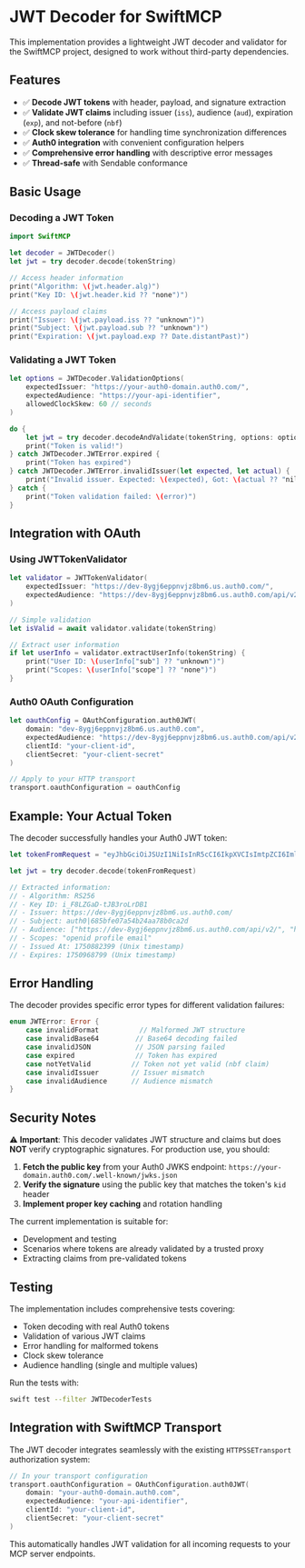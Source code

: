 # JWT Decoder for SwiftMCP

This implementation provides a lightweight JWT decoder and validator for the SwiftMCP project, designed to work without third-party dependencies.

## Features

- ✅ **Decode JWT tokens** with header, payload, and signature extraction
- ✅ **Validate JWT claims** including issuer (`iss`), audience (`aud`), expiration (`exp`), and not-before (`nbf`)
- ✅ **Clock skew tolerance** for handling time synchronization differences
- ✅ **Auth0 integration** with convenient configuration helpers
- ✅ **Comprehensive error handling** with descriptive error messages
- ✅ **Thread-safe** with Sendable conformance

## Basic Usage

### Decoding a JWT Token

```swift
import SwiftMCP

let decoder = JWTDecoder()
let jwt = try decoder.decode(tokenString)

// Access header information
print("Algorithm: \(jwt.header.alg)")
print("Key ID: \(jwt.header.kid ?? "none")")

// Access payload claims
print("Issuer: \(jwt.payload.iss ?? "unknown")")
print("Subject: \(jwt.payload.sub ?? "unknown")")
print("Expiration: \(jwt.payload.exp ?? Date.distantPast)")
```

### Validating a JWT Token

```swift
let options = JWTDecoder.ValidationOptions(
    expectedIssuer: "https://your-auth0-domain.auth0.com/",
    expectedAudience: "https://your-api-identifier",
    allowedClockSkew: 60 // seconds
)

do {
    let jwt = try decoder.decodeAndValidate(tokenString, options: options)
    print("Token is valid!")
} catch JWTDecoder.JWTError.expired {
    print("Token has expired")
} catch JWTDecoder.JWTError.invalidIssuer(let expected, let actual) {
    print("Invalid issuer. Expected: \(expected), Got: \(actual ?? "nil")")
} catch {
    print("Token validation failed: \(error)")
}
```

## Integration with OAuth

### Using JWTTokenValidator

```swift
let validator = JWTTokenValidator(
    expectedIssuer: "https://dev-8ygj6eppnvjz8bm6.us.auth0.com/",
    expectedAudience: "https://dev-8ygj6eppnvjz8bm6.us.auth0.com/api/v2/"
)

// Simple validation
let isValid = await validator.validate(tokenString)

// Extract user information
if let userInfo = validator.extractUserInfo(tokenString) {
    print("User ID: \(userInfo["sub"] ?? "unknown")")
    print("Scopes: \(userInfo["scope"] ?? "none")")
}
```

### Auth0 OAuth Configuration

```swift
let oauthConfig = OAuthConfiguration.auth0JWT(
    domain: "dev-8ygj6eppnvjz8bm6.us.auth0.com",
    expectedAudience: "https://dev-8ygj6eppnvjz8bm6.us.auth0.com/api/v2/",
    clientId: "your-client-id",
    clientSecret: "your-client-secret"
)

// Apply to your HTTP transport
transport.oauthConfiguration = oauthConfig
```

## Example: Your Actual Token

The decoder successfully handles your Auth0 JWT token:

```swift
let tokenFromRequest = "eyJhbGciOiJSUzI1NiIsInR5cCI6IkpXVCIsImtpZCI6ImlfRjhMWkdhRC10SkIzcm9MckRCMSJ9..."

let jwt = try decoder.decode(tokenFromRequest)

// Extracted information:
// - Algorithm: RS256
// - Key ID: i_F8LZGaD-tJB3roLrDB1
// - Issuer: https://dev-8ygj6eppnvjz8bm6.us.auth0.com/
// - Subject: auth0|685bfe07a54b24aa78b0ca2d
// - Audience: ["https://dev-8ygj6eppnvjz8bm6.us.auth0.com/api/v2/", "https://dev-8ygj6eppnvjz8bm6.us.auth0.com/userinfo"]
// - Scopes: "openid profile email"
// - Issued At: 1750882399 (Unix timestamp)
// - Expires: 1750968799 (Unix timestamp)
```

## Error Handling

The decoder provides specific error types for different validation failures:

```swift
enum JWTError: Error {
    case invalidFormat          // Malformed JWT structure
    case invalidBase64         // Base64 decoding failed
    case invalidJSON           // JSON parsing failed
    case expired               // Token has expired
    case notYetValid          // Token not yet valid (nbf claim)
    case invalidIssuer        // Issuer mismatch
    case invalidAudience      // Audience mismatch
}
```

## Security Notes

⚠️ **Important**: This decoder validates JWT structure and claims but does **NOT** verify cryptographic signatures. For production use, you should:

1. **Fetch the public key** from your Auth0 JWKS endpoint: `https://your-domain.auth0.com/.well-known/jwks.json`
2. **Verify the signature** using the public key that matches the token's `kid` header
3. **Implement proper key caching** and rotation handling

The current implementation is suitable for:
- Development and testing
- Scenarios where tokens are already validated by a trusted proxy
- Extracting claims from pre-validated tokens

## Testing

The implementation includes comprehensive tests covering:
- Token decoding with real Auth0 tokens
- Validation of various JWT claims
- Error handling for malformed tokens
- Clock skew tolerance
- Audience handling (single and multiple values)

Run the tests with:
```bash
swift test --filter JWTDecoderTests
```

## Integration with SwiftMCP Transport

The JWT decoder integrates seamlessly with the existing `HTTPSSETransport` authorization system:

```swift
// In your transport configuration
transport.oauthConfiguration = OAuthConfiguration.auth0JWT(
    domain: "your-auth0-domain.auth0.com",
    expectedAudience: "your-api-identifier",
    clientId: "your-client-id",
    clientSecret: "your-client-secret"
)
```

This automatically handles JWT validation for all incoming requests to your MCP server endpoints. 